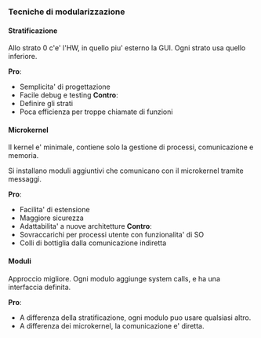 ### Tecniche di modularizzazione

#### Stratificazione

Allo strato 0 c'e' l'HW, in quello piu' esterno la GUI. Ogni strato usa quello inferiore.

**Pro**:
- Semplicita' di progettazione
- Facile debug e testing
**Contro**:
- Definire gli strati
- Poca efficienza per troppe chiamate di funzioni

#### Microkernel

Il kernel e' minimale, contiene solo la gestione di processi, comunicazione e memoria.

Si installano moduli aggiuntivi che comunicano con il microkernel tramite messaggi.

**Pro**:
- Facilita' di estensione
- Maggiore sicurezza
- Adattabilita' a nuove architetture
**Contro**:
- Sovraccarichi per processi utente con funzionalita' di SO
- Colli di bottiglia dalla comunicazione indiretta


#### Moduli

Approccio migliore. Ogni modulo aggiunge system calls, e ha una interfaccia definita.

**Pro**:
- A differenza della stratificazione, ogni modulo puo usare qualsiasi altro.
- A differenza dei microkernel, la comunicazione e' diretta.
